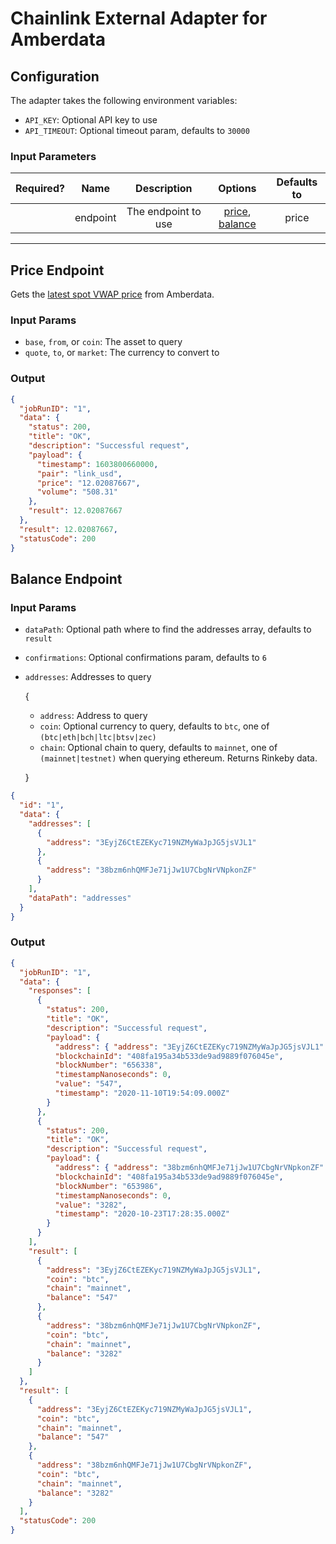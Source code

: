 # Chainlink External Adapter for Amberdata

## Configuration

The adapter takes the following environment variables:

- `API_KEY`: Optional API key to use
- `API_TIMEOUT`: Optional timeout param, defaults to `30000`

### Input Parameters

| Required? |   Name   |     Description     |                        Options                         | Defaults to |
| :-------: | :------: | :-----------------: | :----------------------------------------------------: | :---------: |
|           | endpoint | The endpoint to use | [price](#Price-Endpoint), [balance](#Balance-Endpoint) |    price    |

---

## Price Endpoint

Gets the [latest spot VWAP price](https://docs.amberdata.io/reference#spot-price-pair-latest) from Amberdata.

### Input Params

- `base`, `from`, or `coin`: The asset to query
- `quote`, `to`, or `market`: The currency to convert to

### Output

```json
{
  "jobRunID": "1",
  "data": {
    "status": 200,
    "title": "OK",
    "description": "Successful request",
    "payload": {
      "timestamp": 1603800660000,
      "pair": "link_usd",
      "price": "12.02087667",
      "volume": "508.31"
    },
    "result": 12.02087667
  },
  "result": 12.02087667,
  "statusCode": 200
}
```

## Balance Endpoint

### Input Params

- `dataPath`: Optional path where to find the addresses array, defaults to `result`
- `confirmations`: Optional confirmations param, defaults to `6`

- `addresses`: Addresses to query

  {

  - `address`: Address to query
  - `coin`: Optional currency to query, defaults to `btc`, one of `(btc|eth|bch|ltc|btsv|zec)`
  - `chain`: Optional chain to query, defaults to `mainnet`, one of `(mainnet|testnet)` when querying ethereum. Returns Rinkeby data.

  }

```json
{
  "id": "1",
  "data": {
    "addresses": [
      {
        "address": "3EyjZ6CtEZEKyc719NZMyWaJpJG5jsVJL1"
      },
      {
        "address": "38bzm6nhQMFJe71jJw1U7CbgNrVNpkonZF"
      }
    ],
    "dataPath": "addresses"
  }
}
```

### Output

```json
{
  "jobRunID": "1",
  "data": {
    "responses": [
      {
        "status": 200,
        "title": "OK",
        "description": "Successful request",
        "payload": {
          "address": { "address": "3EyjZ6CtEZEKyc719NZMyWaJpJG5jsVJL1" },
          "blockchainId": "408fa195a34b533de9ad9889f076045e",
          "blockNumber": "656338",
          "timestampNanoseconds": 0,
          "value": "547",
          "timestamp": "2020-11-10T19:54:09.000Z"
        }
      },
      {
        "status": 200,
        "title": "OK",
        "description": "Successful request",
        "payload": {
          "address": { "address": "38bzm6nhQMFJe71jJw1U7CbgNrVNpkonZF" },
          "blockchainId": "408fa195a34b533de9ad9889f076045e",
          "blockNumber": "653986",
          "timestampNanoseconds": 0,
          "value": "3282",
          "timestamp": "2020-10-23T17:28:35.000Z"
        }
      }
    ],
    "result": [
      {
        "address": "3EyjZ6CtEZEKyc719NZMyWaJpJG5jsVJL1",
        "coin": "btc",
        "chain": "mainnet",
        "balance": "547"
      },
      {
        "address": "38bzm6nhQMFJe71jJw1U7CbgNrVNpkonZF",
        "coin": "btc",
        "chain": "mainnet",
        "balance": "3282"
      }
    ]
  },
  "result": [
    {
      "address": "3EyjZ6CtEZEKyc719NZMyWaJpJG5jsVJL1",
      "coin": "btc",
      "chain": "mainnet",
      "balance": "547"
    },
    {
      "address": "38bzm6nhQMFJe71jJw1U7CbgNrVNpkonZF",
      "coin": "btc",
      "chain": "mainnet",
      "balance": "3282"
    }
  ],
  "statusCode": 200
}
```
